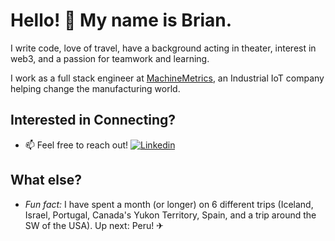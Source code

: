 # Hello! 👋 My name is Brian.  
I write code, love of travel, have a background acting in theater, interest in web3, and a passion for teamwork and learning.

I work as a full stack engineer at [MachineMetrics](https://www.machinemetrics.com/), an Industrial IoT company helping change the manufacturing world.

## Interested in Connecting?
- 📫 Feel free to reach out! [![Linkedin](https://img.shields.io/badge/-LinkedIn-blue?style=flat&logo=Linkedin&logoColor=white)](https://www.linkedin.com/in/brian-reisman/) 

## What else?
- *Fun fact:* I have spent a month (or longer) on 6 different trips (Iceland, Israel, Portugal, Canada's Yukon Territory, Spain, and a trip around the SW of the USA). Up next: Peru! ✈
